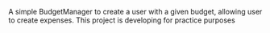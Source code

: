 A simple BudgetManager to create a user with a given budget, allowing user to create expenses. This project is developing for practice purposes
